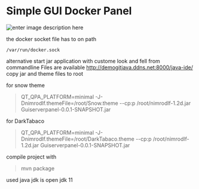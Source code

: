 
Simple GUI Docker  Panel
============================================================   


![enter image description here](https://github.com/demogitjava/demodatabase/blob/master/GUI-ServerPanel/ServerGUI-Panel.jpg?raw=true)

the docker socket file has to on path

    /var/run/docker.sock


alternative start jar application with custome look and fell from commandline
Files are available
http://demogitjava.ddns.net:8000/java-ide/
copy jar and theme files to root 

for snow theme

> QT_QPA_PLATFORM=minimal -J-Dnimrodlf.themeFile=/root/Snow.theme --cp:p
> /root/nimrodlf-1.2d.jar Guiserverpanel-0.0.1-SNAPSHOT.jar

for DarkTabaco

> QT_QPA_PLATFORM=minimal -J-Dnimrodlf.themeFile=/root/DarkTabaco.theme
> --cp:p /root/nimrodlf-1.2d.jar Guiserverpanel-0.0.1-SNAPSHOT.jar



compile project with

> mvn package

used java jdk is 
open jdk 11
